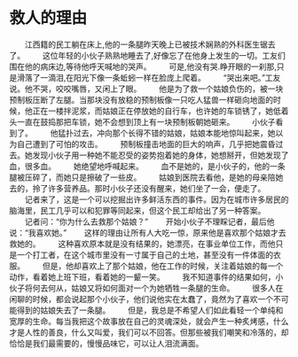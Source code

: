 # 救人的理由
　　江西籍的民工躺在床上,他的一条腿昨天晚上已被技术娴熟的外科医生锯去了。 
　　这位年轻的小伙子熟熟地睡去了,好像忘了在他身上发生的一切。工友们围在他的病床边,等待他呼天喊地的哭声。 
　　可是,他没有哭.睁开眼的一刹那,只是滑落了一滴泪,在阳光下像一条蚯蚓一样在脸庞上爬着。 
　　“哭出来吧。”工友说。他不哭，咬咬嘴唇，又闲上了眼。 
　　他是为了救一个姑娘负伤的，被一块预制板压断了左腿。当那块没有放稳的预制板像一只吃人猛兽一样砸向地面的时候，他正在一楼拌泥浆，而姑娘正在停放她的自行车，也许她的车锁锈了，她低着头一直在鼓捣那把车锁，她不会想到顶上有一块预制板朝她砸来。 
　　小伙子看到了。 
　　他猛扑过去，冲向那个长得不错的姑娘，姑娘本能地惊叫起来，她以为自己遭到了可怕的攻击。 
　　预制板撞击地面的巨大的响声，几乎把她震昏过去。她发现小伙子用一种她不能忍受的姿势抱着她的身体，她想掰开，但她发现了血，很多血。 
　　她绝望地呼喊起来。 
　　血不是她的，是小伙子的，他的一条腿被压碎了，而她只是擦破了一些皮。 
　　姑娘到医院去看他，是她的母亲陪她去的，拎了许多营养品。那时小伙子还没有醒来，她们坐了一会，便走了。 
　　记者来了，这是一个可以挖掘出许多鲜活东西的事件。因为在城市许多居民的脑海里，民工几乎可以和犯罪等同起来，但这个民工却给出了另一种答案。 
　　记者问：“你为什么去救那个姑娘？” 
　　开始小伙子不理睬记者，最后他说：“我喜欢她。” 
　　这样的理由让所有人大吃一惊，原来他是喜欢那个姑娘才去救她的。 
　　这种喜欢原本就是没有结果的，她漂亮，在事业单位工作，而他只是一个打工者，在这个城市里没有一寸属于自己的土地，甚至没有一件体面的衣服。 
　　但是，他却喜欢上了那个姑娘，他在工作的时候，关注着姑娘的每一个动作，看着她上班下班，看着她的一颦一笑。 
　　我不知道事件的结果如何，小伙子将何去何从，姑娘又将如何面对一个为她牺牲一条腿的生命。 
　　很多人在闲聊的时候，都会说起那个小伙子，他们说他实在太蠢了，竟然为了喜欢一个不可能得到的姑娘失去了一条腿。 
　　但是，我总是不希望人们如此看轻一个单纯和宽厚的生命。每当我把这个故事放在自己的灵魂深处，就会产生一种炙烤感，什么才是人性的善良，什么又叫爱，我们可以不回答。但那些被我们嘲笑和冷落的，却恰恰是我们最需要的，慢慢品味它，可以让人泪流满面。
 